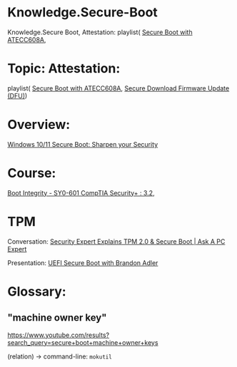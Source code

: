# Knowledge.Secure-Boot
Knowledge.Secure Boot, Attestation: playlist( [Secure Boot with ATECC608A](https://youtu.be/cbOuo-wL2Ms),

# Topic: Attestation:
playlist( [Secure Boot with ATECC608A](https://youtu.be/cbOuo-wL2Ms), [Secure Download Firmware Update (DFU)](https://youtu.be/pPrMTRvOv-Y))

# Overview:
[Windows 10/11 Secure Boot: Sharpen your Security](https://youtu.be/ZF1xGdhyUyw)


# Course:
[Boot Integrity - SY0-601 CompTIA Security+ : 3.2](https://youtu.be/XqtqbJ0nMVY),

# TPM
Conversation: [Security Expert Explains TPM 2.0 & Secure Boot | Ask A PC Expert](https://youtu.be/WRFnOh_pqX8)

Presentation: [UEFI Secure Boot with Brandon Adler](https://youtu.be/iZpwqtO2zUE)

# Glossary:
## "machine owner key"
https://www.youtube.com/results?search_query=secure+boot+machine+owner+keys

(relation) -> command-line: `mokutil`
